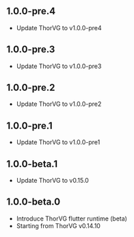 ## 1.0.0-pre.4

* Update ThorVG to v1.0.0-pre4

## 1.0.0-pre.3

* Update ThorVG to v1.0.0-pre3

## 1.0.0-pre.2

* Update ThorVG to v1.0.0-pre2

## 1.0.0-pre.1

* Update ThorVG to v1.0.0-pre1

## 1.0.0-beta.1

* Update ThorVG to v0.15.0

## 1.0.0-beta.0

* Introduce ThorVG flutter runtime (beta)
* Starting from ThorVG v0.14.10